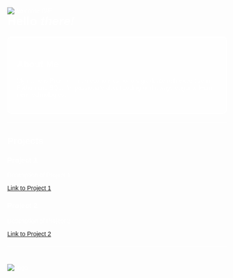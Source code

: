 <!DOCTYPE html>
<html lang="en">
<head>
    <meta charset="UTF-8">
    <meta name="viewport" content="width=device-width, initial-scale=1.0">
</head>
<body style="font-family: Arial, sans-serif; background-image: url('https://images.pond5.com/space-cartoon-animated-background-footage-075133825_iconl.jpeg'); background-size: cover; background-position: center; color: #fff; padding: 20px;">
    <img src="https://images.squarespace-cdn.com/content/v1/552186b6e4b0bf692316f9d2/1540964677071-DPBV1UB4OD5PUFNT4L79/final.gif" alt="Welcome GIF">
    <h1 style="margin-top: 0;">Hello <em>there!</em></h1>
    <div class="about-box" style="background-color: rgba(255, 255, 255, 0.3); padding: 20px; border-radius: 10px; border: 2px solid #fff; margin-bottom: 20px;">
        <h2>About Me</h2>
        <p>My name is Prerna. I'm an economics honors graduate with expertise in Python and SQL. I'm passionate about coding and always eager to learn new technologies.</p>
    </div>
    <hr style="border: 0; height: 1px; background: #fff; margin: 20px 0;">
    <h2>Projects</h2>
    <div class="project-section">
        <h3>Project 1</h3>
        <p>Description of Project 1</p>
        <a href="#">Link to Project 1</a>
        <h3>Project 2</h3>
        <p>Description of Project 2</p>
        <a href="#">Link to Project 2</a>
        <!-- Add more projects as needed -->
    </div>
    <hr style="border: 0; height: 1px; background: #fff; margin: 20px 0;">
    <img src="https://www.example.com/logo.png" alt="Logo" style="margin-top: 20px;">
</body>
</html>




